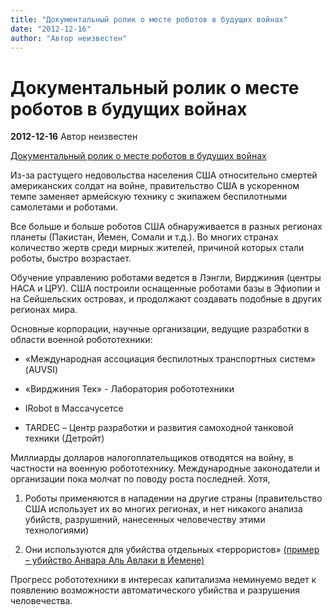 ```yaml
---
title: "Документальный ролик о месте роботов в будущих войнах"
date: "2012-12-16"
author: "Автор неизвестен"
---
```


# Документальный ролик о месте роботов в будущих войнах

**2012-12-16** Автор неизвестен

[Документальный ролик о месте роботов в будущих войнах](https://propaganda-journal.net/www.youtube.com/watch?v=TyJoJUs14bc)

Из-за растущего недовольства населения США относительно смертей американских солдат на войне, правительство США в ускоренном темпе заменяет армейскую технику с экипажем беспилотными самолетами и роботами.

Все больше и больше роботов США обнаруживается в разных регионах планеты (Пакистан, Йемен, Сомали и т.д.). Во многих странах количество жертв среди мирных жителей, причиной которых стали роботы, быстро возрастает.

Обучение управлению роботами ведется в Лэнгли, Вирджиния (центры НАСА и ЦРУ). США построили оснащенные роботами базы в Эфиопии и на Сейшельских островах, и продолжают создавать подобные в других регионах мира.

Основные корпорации, научные организации, ведущие разработки в области военной робототехники:

- «Международная ассоциация беспилотных транспортных систем» (AUVSI)

- «Вирджиния Тек» - Лаборатория робототехники

- IRobot в Массачусетсе

- TARDEC – Центр разработки и развития самоходной танковой техники (Детройт)

Миллиарды долларов налогоплательщиков отводятся на войну, в частности на военную робототехнику. Международные законодатели и организации пока молчат по поводу роста последней. Хотя,

1) Роботы применяются в нападении на другие страны (правительство США использует их во многих регионах, и нет никакого анализа убийств, разрушений, нанесенных человечеству этими технологиями)

2) Они используются для убийства отдельных «террористов» [(пример – убийство Анвара Аль Авлаки в Йемене)](http://www.bbc.co.uk/news/world-us-canada-18896232)

[ ](http://www.bbc.co.uk/news/world-us-canada-18896232)

Прогресс робототехники в интересах капитализма неминуемо ведет к появлению возможности автоматического убийства и разрушения человечества.

[ ](http://www.bbc.co.uk/news/world-us-canada-18896232)